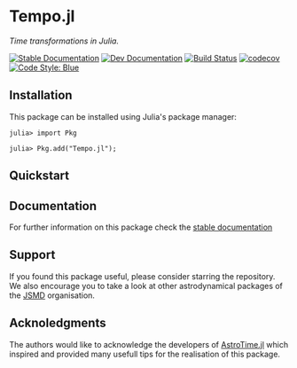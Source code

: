 # Tempo.jl

_Time transformations in Julia._

[![Stable Documentation](https://img.shields.io/badge/docs-stable-blue.svg)](https://juliaspacemissiondesign.github.io/Tempo.jl/stable/) 
[![Dev Documentation](https://img.shields.io/badge/docs-dev-blue.svg)](https://juliaspacemissiondesign.github.io/Tempo.jl/dev/) 
[![Build Status](https://github.com/JuliaSpaceMissionDesign/Tempo.jl/actions/workflows/ci.yml/badge.svg?branch=main)](https://github.com/JuliaSpaceMissionDesign/Tempo.jl/actions/workflows/ci.yml)
[![codecov](https://codecov.io/gh/JuliaSpaceMissionDesign/Tempo.jl/branch/main/graph/badge.svg?token=3SJCV229XX)](https://codecov.io/gh/JuliaSpaceMissionDesign/Tempo.jl)
[![Code Style: Blue](https://img.shields.io/badge/code%20style-blue-4495d1.svg)](https://github.com/invenia/BlueStyle)


## Installation
This package can be installed using Julia's package manager:
```julia-repl
julia> import Pkg

julia> Pkg.add("Tempo.jl");
```
## Quickstart

## Documentation 
For further information on this package check the [stable documentation](https://juliaspacemissiondesign.github.io/Tempo.jl/stable/)
## Support 
If you found this package useful, please consider starring the repository. We also encourage 
you to take a look at other astrodynamical packages of the [JSMD](https://github.com/JuliaSpaceMissionDesign/) organisation.

## Acknoledgments 
The authors would like to acknowledge the developers of [AstroTime.jl](https://github.com/JuliaAstro/AstroTime.jl) which inspired and provided many usefull tips for the realisation of this package.